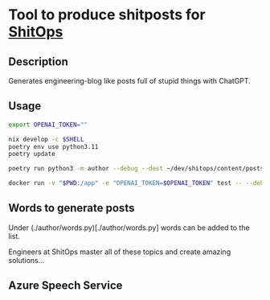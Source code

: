 # Tool to produce shitposts for [ShitOps](https://shitops.de)

## Description

Generates engineering-blog like posts full of stupid things with ChatGPT.

## Usage

```bash
export OPENAI_TOKEN=""
```

```bash
nix develop -c $SHELL
poetry env use python3.11
poetry update
```

```bash
poetry run python3 -m author --debug --dest ~/dev/shitops/content/posts --google-service-account ./shitops.json
```

```bash
docker run -v "$PWD:/app" -e "OPENAI_TOKEN=$OPENAI_TOKEN" test -- --debug --dest ./output --google-service-account ./shitops-d2b15bf38d97.json --az-subscription-key ""
```

## Words to generate posts

Under (./author/words.py)[./author/words.py] words can be added to the list.

Engineers at ShitOps master all of these topics and create amazing solutions...

## Azure Speech Service

```bash

```
